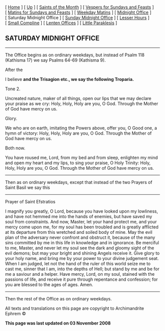 \[ [Home](index.md) \] \[ [Up](horologion.md) \] \[ [Saints of the Month](saintsof.md) \] \[ [Vespers for Sundays and Feasts](vespers.md) \] \[ [Matins for Sundays and Feasts](mat-sun.md) \] \[ [Weekday Matins](weekday_matins.md) \] \[ [Midnight Office](midnight_office.md) \] \[ Saturday Midnight Office \] \[ [Sunday Midnight Office](sunday_midnight_office.md) \] \[ [Lesser Hours](lesser_hours.md) \] \[ [Small Compline](small_compline.md) \] \[ [Lenten Offices](lenten_offices.md) \] \[ [Little Paraklesis](lit-parak.md) \]

SATURDAY MIDNIGHT OFFICE
------------------------

****

The Office begins as on ordinary weekdays, but instead of Psalm 118 (Kathisma 17) we say Psalms 64-69 (Kathisma 9).

After the

I believe **and the Trisagion etc., we say the following Troparia.**

Tone 2.

Uncreated nature, maker of all things, open our lips that we may declare your praise as we cry: Holy, Holy, Holy are you, O God. Through the Mother of God have mercy on us.

Glory.

We who are on earth, imitating the Powers above, offer you, O Good one, a hymn of victory: Holy, Holy, Holy are you, O God. Through the Mother of God have mercy on us.

Both now.

You have roused me, Lord, from my bed and from sleep, enlighten my mind and open my heart and my lips, to sing your praise, O Holy Trinity: Holy, Holy, Holy are you, O God. Through the Mother of God have mercy on us.

****

Then as on ordinary weekdays, except that instead of the two Prayers of Saint Basil we say this

****

Prayer of Saint Efstratios

I magnify you greatly, O Lord, because you have looked upon my lowliness, and have not hemmed me into the hands of enemies, but have saved my soul from constraints. And now, Master, let your hand protect me, and your mercy come upon me, for my soul has been troubled and is greatly afflicted at its departure from this wretched and soiled body of mine. May the evil plan of the adversary never confront and obstruct it, because of the many sins committed by me in this life in knowledge and in ignorance. Be merciful to me, Master, and never let my soul see the dark and gloomy sight of the evil demons; but may your bright and shining Angels receive it. Give glory to your holy name, and bring me by your power to your divine judgement seat. When I am judged, let not the hand of the ruler of this world seize me to cast me, sinner that I am, into the depths of Hell; but stand by me and be for me a saviour and a helper. Have mercy, Lord, on my soul, stained with the passions of life, and receive it pure through repentance and confession; for you are blessed to the ages of ages. Amen.

****

Then the rest of the Office as on ordinary weekdays.

All texts and translations on this page are copyright to
Archimandrite Ephrem ©

**This page was last updated on 03 November 2008**
